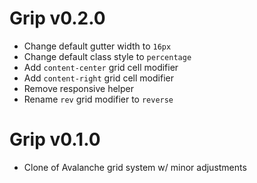 # Grip v0.2.0
- Change default gutter width to `16px`
- Change default class style to `percentage`
- Add `content-center` grid cell modifier
- Add `content-right` grid cell modifier
- Remove responsive helper
- Rename `rev` grid modifier to `reverse`

# Grip v0.1.0
- Clone of Avalanche grid system w/ minor adjustments
